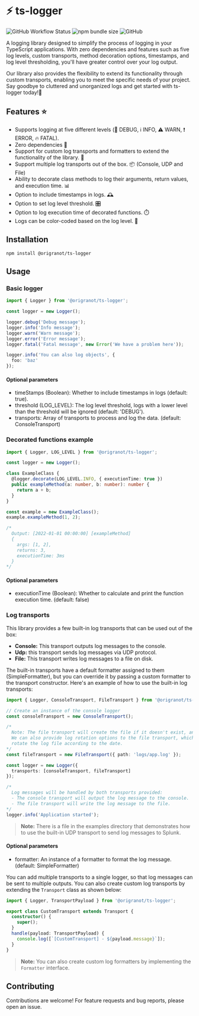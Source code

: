 # :zap: ts-logger

![GitHub Workflow Status](https://img.shields.io/github/actions/workflow/status/origranot/ts-logger/release.yml)
![npm bundle size](https://img.shields.io/bundlephobia/min/@origranot/ts-logger)
![GitHub](https://img.shields.io/github/license/origranot/ts-logger)

A logging library designed to simplify the process of logging in your TypeScript applications. With zero
dependencies and features such as five log levels, custom transports, method decoration options,
timestamps, and log level thresholding, you'll have greater control over your log output.

Our library also provides the flexibility to extend its functionality through custom transports, enabling
you to meet the specific needs of your project. Say goodbye to cluttered and unorganized logs and get
started with ts-logger today!💪

## Features :star:

- Supports logging at five different levels (:bug: DEBUG, :information_source: INFO, :warning: WARN,
  :exclamation: ERROR, :fire: FATAL).
- Zero dependencies 🚫
- Support for custom log transports and formatters to extend the functionality of the library. 💬
- Support multiple log transports out of the box. 📦 (Console, UDP and File)
- Ability to decorate class methods to log their arguments, return values, and execution time. 📊
- Option to include timestamps in logs. 🕰️
- Option to set log level threshold. 🎛️
- Option to log execution time of decorated functions. ⏱️
- Logs can be color-coded based on the log level. 🎨

## Installation

`npm install @origranot/ts-logger`

## Usage

### Basic logger

```typescript
import { Logger } from '@origranot/ts-logger';

const logger = new Logger();

logger.debug('Debug message');
logger.info('Info message');
logger.warn('Warn message');
logger.error('Error message');
logger.fatal('Fatal message', new Error('We have a problem here'));

logger.info('You can also log objects', {
  foo: 'baz'
});
```

#### Optional parameters

- timeStamps (Boolean): Whether to include timestamps in logs (default: true).
- threshold (LOG_LEVEL): The log level threshold, logs with a lower level than the threshold will be
  ignored (default: 'DEBUG').
- transports: Array of transports to process and log the data. (default: ConsoleTransport)

### Decorated functions example

```typescript
import { Logger, LOG_LEVEL } from '@origranot/ts-logger';

const logger = new Logger();

class ExampleClass {
  @logger.decorate(LOG_LEVEL.INFO, { executionTime: true })
  public exampleMethod(a: number, b: number): number {
    return a + b;
  }
}

const example = new ExampleClass();
example.exampleMethod(1, 2);

/* 
  Output: [2022-01-01 00:00:00] [exampleMethod]
  {
    args: [1, 2],
    returns: 3,
    executionTime: 3ms
  }
*/
```

#### Optional parameters

- executionTime (Boolean): Whether to calculate and print the function execution time. (default: false)

### Log transports

This library provides a few built-in log transports that can be used out of the box:

- **Console:** This transport outputs log messages to the console.
- **Udp:** this transport sends log messages via UDP protocol.
- **File:** This transport writes log messages to a file on disk.

The built-in transports have a default formatter assigned to them (SimpleFormatter), but you can override
it by passing a custom formatter to the transport constructor. Here's an example of how to use the
built-in log transports:

```typescript
import { Logger, ConsoleTransport, FileTransport } from '@origranot/ts-logger';

// Create an instance of the console logger
const consoleTransport = new ConsoleTransport();

/*
  Note: The file transport will create the file if it doesn't exist, and append to it if it does.
  We can also provide log rotation options to the file transport, which will automatically
  rotate the log file according to the date.
*/
const fileTransport = new FileTransport({ path: 'logs/app.log' });

const logger = new Logger({
  transports: [consoleTransport, fileTransport]
});

/*
  Log messages will be handled by both transports provided:
  - The console transport will output the log message to the console.
  - The file transport will write the log message to the file.
*/
logger.info('Application started');
```

> **Note:** There is a file in the examples directory that demonstrates how to use the built-in UDP
> transport to send log messages to Splunk.

#### Optional parameters

- formatter: An instance of a formatter to format the log message. (default: SimpleFormatter)

You can add multiple transports to a single logger, so that log messages can be sent to multiple outputs.
You can also create custom log transports by extending the `Transport` class as shown below:

```typescript
import { Logger, TransportPayload } from '@origranot/ts-logger';

export class CustomTransport extends Transport {
  constructor() {
    super();
  }
  handle(payload: TransportPayload) {
    console.log([`[CustomTransport] - ${payload.message}`]);
  }
}
```

> **Note:** You can also create custom log formatters by implementing the `Formatter` interface.

## Contributing

Contributions are welcome! For feature requests and bug reports, please open an issue.

